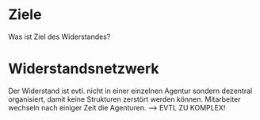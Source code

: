 
# Ziele
Was ist Ziel des Widerstandes?

# Widerstandsnetzwerk
Der Widerstand ist evtl. nicht in einer einzelnen Agentur sondern dezentral organisiert, damit keine Strukturen zerstört werden können. Mitarbeiter wechseln nach einiger Zeit die Agenturen. —&gt; EVTL ZU KOMPLEX!

